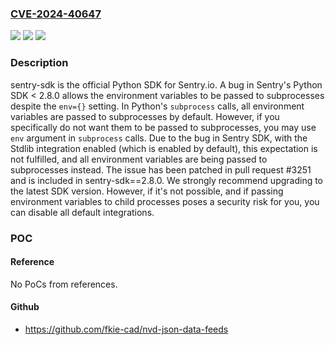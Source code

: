 ### [CVE-2024-40647](https://cve.mitre.org/cgi-bin/cvename.cgi?name=CVE-2024-40647)
![](https://img.shields.io/static/v1?label=Product&message=sentry-python&color=blue)
![](https://img.shields.io/static/v1?label=Version&message=%3D%20%3C%202.8.0%20&color=brighgreen)
![](https://img.shields.io/static/v1?label=Vulnerability&message=CWE-200%3A%20Exposure%20of%20Sensitive%20Information%20to%20an%20Unauthorized%20Actor&color=brighgreen)

### Description

sentry-sdk is the official Python SDK for Sentry.io. A bug in Sentry's Python SDK < 2.8.0 allows the environment variables to be passed to subprocesses despite the `env={}` setting. In Python's `subprocess` calls, all environment variables are passed to subprocesses by default. However, if you specifically do not want them to be passed to subprocesses, you may use `env` argument in `subprocess` calls. Due to the bug in Sentry SDK, with the Stdlib integration enabled (which is enabled by default), this expectation is not fulfilled, and all environment variables are being passed to subprocesses instead. The issue has been patched in pull request #3251 and is included in sentry-sdk==2.8.0. We strongly recommend upgrading to the latest SDK version. However, if it's not possible, and if passing environment variables to child processes poses a security risk for you, you can disable all default integrations.

### POC

#### Reference
No PoCs from references.

#### Github
- https://github.com/fkie-cad/nvd-json-data-feeds

